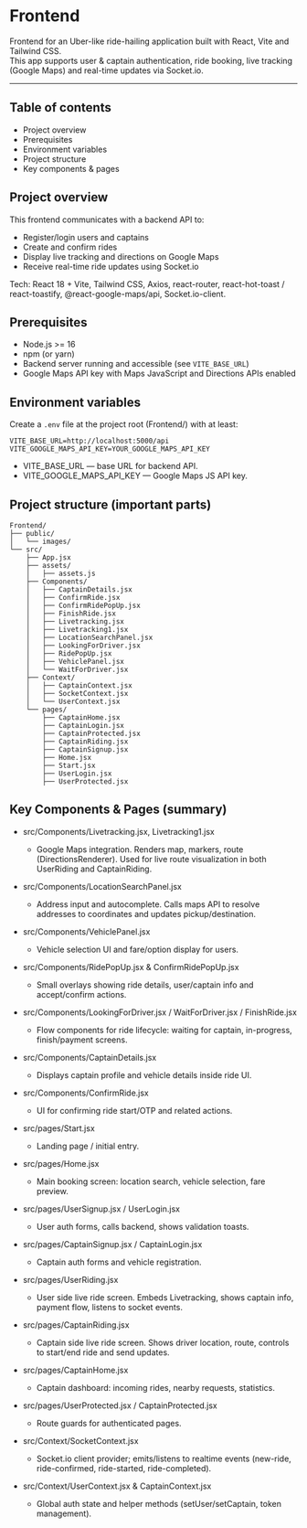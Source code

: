 # Frontend

Frontend for an Uber-like ride-hailing application built with React, Vite and Tailwind CSS.  
This app supports user & captain authentication, ride booking, live tracking (Google Maps) and real-time updates via Socket.io.

---

## Table of contents
- Project overview
- Prerequisites
- Environment variables
- Project structure
- Key components & pages

## Project overview
This frontend communicates with a backend API to:
- Register/login users and captains
- Create and confirm rides
- Display live tracking and directions on Google Maps
- Receive real-time ride updates using Socket.io

Tech: React 18 + Vite, Tailwind CSS, Axios, react-router, react-hot-toast / react-toastify, @react-google-maps/api, Socket.io-client.

## Prerequisites
- Node.js >= 16
- npm (or yarn)
- Backend server running and accessible (see `VITE_BASE_URL`)
- Google Maps API key with Maps JavaScript and Directions APIs enabled

## Environment variables
Create a `.env` file at the project root (Frontend/) with at least:

```
VITE_BASE_URL=http://localhost:5000/api
VITE_GOOGLE_MAPS_API_KEY=YOUR_GOOGLE_MAPS_API_KEY
```

- VITE_BASE_URL — base URL for backend API.
- VITE_GOOGLE_MAPS_API_KEY — Google Maps JS API key.


## Project structure (important parts)
```
Frontend/
├── public/
│   └── images/
└── src/
    ├── App.jsx
    ├── assets/
    │   ├── assets.js
    ├── Components/
    │   ├── CaptainDetails.jsx
    │   ├── ConfirmRide.jsx
    │   ├── ConfirmRidePopUp.jsx
    │   ├── FinishRide.jsx
    │   ├── Livetracking.jsx
    │   ├── Livetracking1.jsx
    │   ├── LocationSearchPanel.jsx
    │   ├── LookingForDriver.jsx
    │   ├── RidePopUp.jsx
    │   ├── VehiclePanel.jsx
    │   └── WaitForDriver.jsx
    ├── Context/
    │   ├── CaptainContext.jsx
    │   ├── SocketContext.jsx
    │   └── UserContext.jsx
    └── pages/
        ├── CaptainHome.jsx
        ├── CaptainLogin.jsx
        ├── CaptainProtected.jsx
        ├── CaptainRiding.jsx
        ├── CaptainSignup.jsx
        ├── Home.jsx
        ├── Start.jsx
        ├── UserLogin.jsx
        ├── UserProtected.jsx
```

## Key Components & Pages (summary)

- src/Components/Livetracking.jsx, Livetracking1.jsx  
  - Google Maps integration. Renders map, markers, route (DirectionsRenderer). Used for live route visualization in both UserRiding and CaptainRiding.

- src/Components/LocationSearchPanel.jsx  
  - Address input and autocomplete. Calls maps API to resolve addresses to coordinates and updates pickup/destination.

- src/Components/VehiclePanel.jsx  
  - Vehicle selection UI and fare/option display for users.

- src/Components/RidePopUp.jsx & ConfirmRidePopUp.jsx  
  - Small overlays showing ride details, user/captain info and accept/confirm actions.

- src/Components/LookingForDriver.jsx / WaitForDriver.jsx / FinishRide.jsx  
  - Flow components for ride lifecycle: waiting for captain, in-progress, finish/payment screens.

- src/Components/CaptainDetails.jsx  
  - Displays captain profile and vehicle details inside ride UI.

- src/Components/ConfirmRide.jsx  
  - UI for confirming ride start/OTP and related actions.

- src/pages/Start.jsx  
  - Landing page / initial entry.

- src/pages/Home.jsx  
  - Main booking screen: location search, vehicle selection, fare preview.

- src/pages/UserSignup.jsx / UserLogin.jsx  
  - User auth forms, calls backend, shows validation toasts.

- src/pages/CaptainSignup.jsx / CaptainLogin.jsx  
  - Captain auth forms and vehicle registration.

- src/pages/UserRiding.jsx  
  - User side live ride screen. Embeds Livetracking, shows captain info, payment flow, listens to socket events.

- src/pages/CaptainRiding.jsx  
  - Captain side live ride screen. Shows driver location, route, controls to start/end ride and send updates.

- src/pages/CaptainHome.jsx  
  - Captain dashboard: incoming rides, nearby requests, statistics.

- src/pages/UserProtected.jsx / CaptainProtected.jsx  
  - Route guards for authenticated pages.

- src/Context/SocketContext.jsx  
  - Socket.io client provider; emits/listens to realtime events (new-ride, ride-confirmed, ride-started, ride-completed).

- src/Context/UserContext.jsx & CaptainContext.jsx  
  - Global auth state and helper methods (setUser/setCaptain, token management).